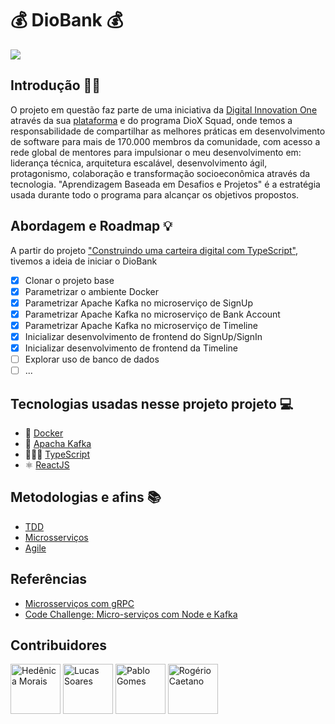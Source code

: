# 💰 DioBank 💰

![](https://thumbs.gfycat.com/GreedyReasonableGoldenmantledgroundsquirrel-max-1mb.gif)

## Introdução ✍🏽
O projeto em questão faz parte de uma iniciativa da [Digital Innovation One](https://www.linkedin.com/company/digitalinnovation-one/) através da sua [plataforma](https://web.digitalinnovation.one) e do programa DioX Squad, onde temos a responsabilidade de compartilhar as melhores práticas em desenvolvimento de software para mais de 170.000 membros da comunidade, com acesso a rede global de mentores para impulsionar o meu desenvolvimento em: liderança técnica, arquitetura escalável, desenvolvimento ágil, protagonismo, colaboração e transformação socioeconômica através da tecnologia. "Aprendizagem Baseada em Desafios e Projetos" é a estratégia usada durante todo o programa para alcançar os objetivos propostos.

## Abordagem e Roadmap 💡
A partir do projeto ["Construindo uma carteira digital com TypeScript"](https://web.digitalinnovation.one/lab/construindo-uma-carteira-digital-com-typescript/), tivemos a ideia de iniciar o DioBank

- [X] Clonar o projeto base
- [X] Parametrizar o ambiente Docker
- [X] Parametrizar Apache Kafka no microserviço de SignUp
- [X] Parametrizar Apache Kafka no microserviço de Bank Account
- [X] Parametrizar Apache Kafka no microserviço de Timeline
- [X] Inicializar desenvolvimento de frontend do SignUp/SignIn
- [X] Inicializar desenvolvimento de frontend da Timeline
- [ ] Explorar uso de banco de dados
- [ ] ...

## Tecnologias usadas nesse projeto projeto 💻

- 🐳 [Docker](https://www.docker.com)
- 💭 [Apacha Kafka](https://kafka.apache.org/documentation/)
- 👩🏽‍💻 [TypeScript](https://www.typescriptlang.org)
- ⚛️ [ReactJS](https://pt-br.reactjs.org)

## Metodologias e afins 📚
- [TDD](https://pt.wikipedia.org/wiki/Test-driven_development)
- [Microsserviços](https://www.thoughtworks.com/pt/insights/blog/microservices-nutshell)
- [Agile](agilemanifesto.org)

## Referências
- [Microsserviços com gRPC](https://www.youtube.com/watch?v=FcZ00E5PLIE)
- [Code Challenge: Micro-serviços com Node e Kafka](https://www.youtube.com/watch?v=-H8pD7sMcfo)

## Contribuidores

<a href="https://github.com/hedenica"><img src="https://avatars2.githubusercontent.com/u/56850413?s=460&u=21eee89a16c2735be9ac25bdb956bde0a359a5f8&v=4" title="Hedênica Morais" width="80" height="80"></a>
<a href="https://github.com/lucassgomes"><img src="https://avatars0.githubusercontent.com/u/29816632?s=460&u=ce45d796b68ec1f00f6c6cf4f2823f4584ae8387&v=4" title="Lucas Soares" width="80" height="80"></a>
<a href="https://github.com/pablojr17"><img src="https://avatars2.githubusercontent.com/u/47211806?s=460&u=38f26b994d8a53b35eeb226ed16893d1a9b659f2&v=4" title="Pablo Gomes" width="80" height="80"></a>
<a href="https://github.com/cataua"><img src="https://avatars3.githubusercontent.com/u/1001818?s=460&u=dff9ba7e89e000759f948178fdf30d644a1f92c8&v=4" title="Rogério Caetano" width="80" height="80"></a>
